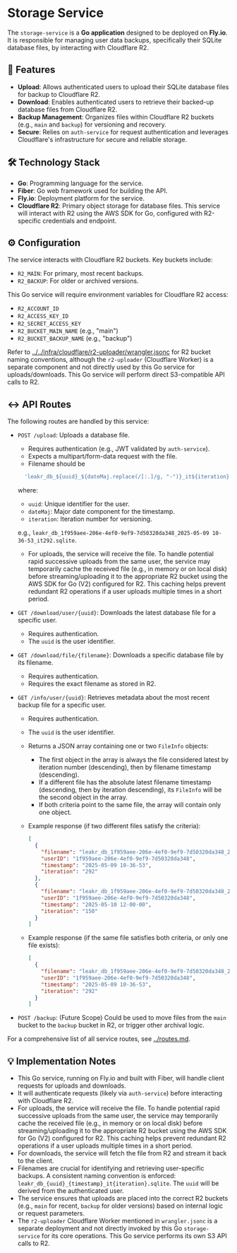 # Storage Service

The `storage-service` is a **Go application** designed to be deployed on **Fly.io**. It is responsible for managing user data backups, specifically their SQLite database files, by interacting with Cloudflare R2.

## 🚀 Features

- **Upload**: Allows authenticated users to upload their SQLite database files for backup to Cloudflare R2.
- **Download**: Enables authenticated users to retrieve their backed-up database files from Cloudflare R2.
- **Backup Management**: Organizes files within Cloudflare R2 buckets (e.g., `main` and `backup`) for versioning and recovery.
- **Secure**: Relies on `auth-service` for request authentication and leverages Cloudflare's infrastructure for secure and reliable storage.

## 🛠️ Technology Stack

- **Go**: Programming language for the service.
- **Fiber**: Go web framework used for building the API.
- **Fly.io**: Deployment platform for the service.
- **Cloudflare R2**: Primary object storage for database files. This service will interact with R2 using the AWS SDK for Go, configured with R2-specific credentials and endpoint.

## ⚙️ Configuration

The service interacts with Cloudflare R2 buckets. Key buckets include:

- `R2_MAIN`: For primary, most recent backups.
- `R2_BACKUP`: For older or archived versions.

This Go service will require environment variables for Cloudflare R2 access:

- `R2_ACCOUNT_ID`
- `R2_ACCESS_KEY_ID`
- `R2_SECRET_ACCESS_KEY`
- `R2_BUCKET_MAIN_NAME` (e.g., "main")
- `R2_BUCKET_BACKUP_NAME` (e.g., "backup")

Refer to [../../infra/cloudflare/r2-uploader/wrangler.jsonc](../../infra/cloudflare/r2-uploader/wrangler.jsonc) for R2 bucket naming conventions, although the `r2-uploader` (Cloudflare Worker) is a separate component and not directly used by this Go service for uploads/downloads. This Go service will perform direct S3-compatible API calls to R2.

## ↔️ API Routes

The following routes are handled by this service:

- `POST /upload`: Uploads a database file.
  - Requires authentication (e.g., JWT validated by `auth-service`).
  - Expects a multipart/form-data request with the file.
  - Filename should be

  ```js
    'leakr_db_${uuid}_${dateMaj.replace(/[:.]/g, "-")}_it${iteration}.sqlite'
  ```

  where:
  - `uuid`: Unique identifier for the user.
  - `dateMaj`: Major date component for the timestamp.
  - `iteration`: Iteration number for versioning.

  e.g., `leakr_db_1f959aee-206e-4ef0-9ef9-7d50320da348_2025-05-09 10-36-53_it292.sqlite`.

  - For uploads, the service will receive the file. To handle potential rapid successive uploads from the same user, the service may temporarily cache the received file (e.g., in memory or on local disk) before streaming/uploading it to the appropriate R2 bucket using the AWS SDK for Go (V2) configured for R2. This caching helps prevent redundant R2 operations if a user uploads multiple times in a short period.
- `GET /download/user/{uuid}`: Downloads the latest database file for a specific user.
  - Requires authentication.
  - The `uuid` is the user identifier.
- `GET /download/file/{filename}`: Downloads a specific database file by its filename.
  - Requires authentication.
  - Requires the exact filename as stored in R2.
- `GET /info/user/{uuid}`: Retrieves metadata about the most recent backup file for a specific user.
  - Requires authentication.
  - The `uuid` is the user identifier.
  - Returns a JSON array containing one or two `FileInfo` objects:
    - The first object in the array is always the file considered latest by iteration number (descending), then by filename timestamp (descending).
    - If a different file has the absolute latest filename timestamp (descending, then by iteration descending), its `FileInfo` will be the second object in the array.
    - If both criteria point to the same file, the array will contain only one object.
  - Example response (if two different files satisfy the criteria):
  
    ```json
    [
      {
        "filename": "leakr_db_1f959aee-206e-4ef0-9ef9-7d50320da348_2025-05-09 10-36-53_it292.sqlite",
        "userID": "1f959aee-206e-4ef0-9ef9-7d50320da348",
        "timestamp": "2025-05-09 10-36-53",
        "iteration": "292"
      },
      {
        "filename": "leakr_db_1f959aee-206e-4ef0-9ef9-7d50320da348_2025-05-10 12-00-00_it150.sqlite",
        "userID": "1f959aee-206e-4ef0-9ef9-7d50320da348",
        "timestamp": "2025-05-10 12-00-00",
        "iteration": "150"
      }
    ]
    ```

  - Example response (if the same file satisfies both criteria, or only one file exists):

    ```json
    [
      {
        "filename": "leakr_db_1f959aee-206e-4ef0-9ef9-7d50320da348_2025-05-09 10-36-53_it292.sqlite",
        "userID": "1f959aee-206e-4ef0-9ef9-7d50320da348",
        "timestamp": "2025-05-09 10-36-53",
        "iteration": "292"
      }
    ]
    ```

- `POST /backup`: (Future Scope) Could be used to move files from the `main` bucket to the `backup` bucket in R2, or trigger other archival logic.

For a comprehensive list of all service routes, see [../routes.md](../routes.md).

## 💡 Implementation Notes

- This Go service, running on Fly.io and built with Fiber, will handle client requests for uploads and downloads.
- It will authenticate requests (likely via `auth-service`) before interacting with Cloudflare R2.
- For uploads, the service will receive the file. To handle potential rapid successive uploads from the same user, the service may temporarily cache the received file (e.g., in memory or on local disk) before streaming/uploading it to the appropriate R2 bucket using the AWS SDK for Go (V2) configured for R2. This caching helps prevent redundant R2 operations if a user uploads multiple times in a short period.
- For downloads, the service will fetch the file from R2 and stream it back to the client.
- Filenames are crucial for identifying and retrieving user-specific backups. A consistent naming convention is enforced: `leakr_db_{uuid}_{timestamp}_it{iteration}.sqlite`. The `uuid` will be derived from the authenticated user.
- The service ensures that uploads are placed into the correct R2 buckets (e.g., `main` for recent, `backup` for older versions) based on internal logic or request parameters.
- The `r2-uploader` Cloudflare Worker mentioned in `wrangler.jsonc` is a separate deployment and not directly invoked by this Go `storage-service` for its core operations. This Go service performs its own S3 API calls to R2.
